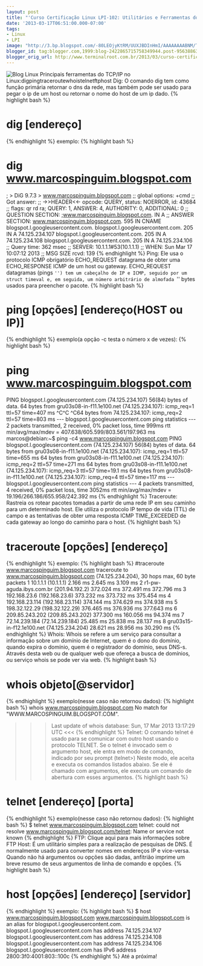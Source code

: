```yaml
---
layout: post
title: "'Curso Certificação Linux LPI-102: Utilitários e Ferramentas do TCP/IP'"
date: '2013-03-17T06:51:00.000-07:00'
tags:
- Linux
- LPI
image: "http://3.bp.blogspot.com/-80LEOjyKtRM/UUXJBDInHmI/AAAAAAAABNM/TtKGBucfO5s/s72-c/network-server.png"
blogger_id: tag:blogger.com,1999:blog-2422865715758349944.post-956388634911497222
blogger_orig_url: http://www.terminalroot.com.br/2013/03/curso-certificacao-linux-lpi-102_17.html
---
```

![Blog Linux](http://3.bp.blogspot.com/-80LEOjyKtRM/UUXJBDInHmI/AAAAAAAABNM/TtKGBucfO5s/s1600/network-server.png "Blog Linux")
Principais ferramentas do TCP/IP no Linux:digpingtraceroutewhoistelnetftphost
Dig:
 O comando dig tem como função primária retornar o dns da rede, mas também pode ser usado para pegar o ip de um host ou retornar o nome do host de um ip dado.
{% highlight bash %}
# dig [endereço]
{% endhighlight %}
exemplo:
{% highlight bash %}
# dig www.marcospinguim.blogspot.com
; > DiG 9.7.3 > www.marcospinguim.blogspot.com
;; global options: +cmd
;; Got answer:
;; ->>HEADER<<- opcode: QUERY, status: NOERROR, id: 43684
;; flags: qr rd ra; QUERY: 1, ANSWER: 4, AUTHORITY: 0, ADDITIONAL: 0
;; QUESTION SECTION:
;www.marcospinguim.blogspot.com. IN A
;; ANSWER SECTION:
www.marcospinguim.blogspot.com. 595 IN CNAME blogspot.l.googleusercontent.com.
blogspot.l.googleusercontent.com. 205 IN A 74.125.234.107
blogspot.l.googleusercontent.com. 205 IN A 74.125.234.108
blogspot.l.googleusercontent.com. 205 IN A 74.125.234.106
;; Query time: 362 msec
;; SERVER: 10.1.1.1#53(10.1.1.1)
;; WHEN: Sun Mar 17 10:07:12 2013
;; MSG SIZE rcvd: 139
{% endhighlight %}
Ping:
 Ele usa o protocolo ICMP obrigatório ECHO_REQUEST datagrama de obter uma ECHO_RESPONSE ICMP de um host ou gateway. ECHO_REQUEST datagramas (pings ``'') tem um cabeçalho de IP e ICMP, seguido por um struct timeval e, em seguida, um número arbitrário de almofada ``'' bytes usados ​​para preencher o pacote.
{% highlight bash %}
# ping [opções] [endereço(HOST ou IP)]
{% endhighlight %}
exemplo(a opção -c testa o número x de vezes):
{% highlight bash %}
# ping www.marcospinguim.blogspot.com
PING blogspot.l.googleusercontent.com (74.125.234.107) 56(84) bytes of data.
64 bytes from gru03s08-in-f11.1e100.net (74.125.234.107): icmp_req=1 ttl=57 time=407 ms
^C^C
^C64 bytes from 74.125.234.107: icmp_req=2 ttl=57 time=803 ms
--- blogspot.l.googleusercontent.com ping statistics ---
2 packets transmitted, 2 received, 0% packet loss, time 999ms
rtt min/avg/max/mdev = 407.638/605.599/803.561/197.963 ms
marcos@debian:~$ ping -c4 www.marcospinguim.blogspot.com
PING blogspot.l.googleusercontent.com (74.125.234.107) 56(84) bytes of data.
64 bytes from gru03s08-in-f11.1e100.net (74.125.234.107): icmp_req=1 ttl=57 time=655 ms
64 bytes from gru03s08-in-f11.1e100.net (74.125.234.107): icmp_req=2 ttl=57 time=271 ms
64 bytes from gru03s08-in-f11.1e100.net (74.125.234.107): icmp_req=3 ttl=57 time=19.1 ms
64 bytes from gru03s08-in-f11.1e100.net (74.125.234.107): icmp_req=4 ttl=57 time=117 ms
--- blogspot.l.googleusercontent.com ping statistics ---
4 packets transmitted, 4 received, 0% packet loss, time 3052ms
rtt min/avg/max/mdev = 19.196/266.186/655.958/242.392 ms
{% endhighlight %}
Traceroute:
 Rastreia os rotear pacotes tomadas a partir de uma rede IP em seu caminho para um determinado host. Ele utiliza o protocolo IP tempo de vida (TTL) de campo e as tentativas de obter uma resposta ICMP TIME_EXCEEDED de cada gateway ao longo do caminho para o host.
{% highlight bash %}
# traceroute [opções] [endereço]
{% endhighlight %}
exemplo:
{% highlight bash %}
#traceroute www.marcospinguim.blogspot.com
traceroute to www.marcospinguim.blogspot.com (74.125.234.204), 30 hops max, 60 byte packets
1 10.1.1.1 (10.1.1.1) 2.166 ms 2.645 ms 3.109 ms
2 r1-pw-aguda.ibys.com.br (201.94.192.2) 372.024 ms 372.491 ms 372.796 ms
3 192.168.23.6 (192.168.23.6) 373.232 ms 373.732 ms 375.454 ms
4 192.168.23.114 (192.168.23.114) 374.144 ms 374.629 ms 374.938 ms
5 198.32.122.29 (198.32.122.29) 376.465 ms 376.936 ms 377.643 ms
6 209.85.243.202 (209.85.243.202) 377.300 ms 160.056 ms 94.374 ms
7 72.14.239.184 (72.14.239.184) 25.485 ms 25.838 ms 28.137 ms
8 gru03s15-in-f12.1e100.net (74.125.234.204) 28.621 ms 28.956 ms 30.290 ms
{% endhighlight %}
Whois:
 Whois se refere a um serviço para consultar a informação sobre um domínio de Internet, quem é o dono do domínio, quando expira o domínio, quem é o registrador do domínio, seus DNS-s. Através desta web ou de qualquer web que ofereça a busca de domínios, ou serviço whois se pode ver via web.
{% highlight bash %}
# whois objeto[@servidor]
{% endhighlight %}
exemplo(nesse caso não retornou dados):
{% highlight bash %}
whois www.marcospinguim.blogspot.com
No match for "WWW.MARCOSPINGUIM.BLOGSPOT.COM".
>>> Last update of whois database: Sun, 17 Mar 2013 13:17:29 UTC <<<
{% endhighlight %}
Telnet:
 O comando telnet é usado para se comunicar com outro host usando o protocolo TELNET. Se o telnet é invocado sem o argumento host, ele entra em modo de comando, indicado por seu prompt (telnet>) Neste modo, ele aceita e executa os comandos listados abaixo. Se ele é chamado com argumentos, ele executa um comando de abertura com esses argumentos.
{% highlight bash %}
# telnet [endereço] [porta]
{% endhighlight %}
exemplo(nesse caso não retornou dados):
{% highlight bash %}
$ telnet www.marcospinguim.blogspot.com
telnet: could not resolve www.marcospinguim.blogspot.com/telnet: Name or service not known
{% endhighlight %}
FTP:
Clique aqui para mais informações sobre FTP
Host:
 É um utilitário simples para a realização de pesquisas de DNS. É normalmente usado para converter nomes em endereços IP e vice-versa. Quando não há argumentos ou opções são dadas, anfitrião imprime um breve resumo de seus argumentos de linha de comando e opções.
{% highlight bash %}
# host [opções] [endereço] [servidor]
{% endhighlight %}
exemplo:
{% highlight bash %}
$ host www.marcospinguim.blogspot.com
www.marcospinguim.blogspot.com is an alias for blogspot.l.googleusercontent.com.
blogspot.l.googleusercontent.com has address 74.125.234.107
blogspot.l.googleusercontent.com has address 74.125.234.108
blogspot.l.googleusercontent.com has address 74.125.234.106
blogspot.l.googleusercontent.com has IPv6 address 2800:3f0:4001:803::100c
{% endhighlight %}
Até a próxima!

